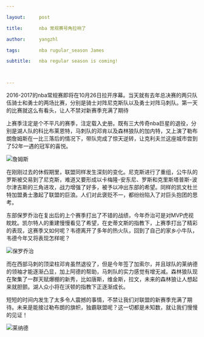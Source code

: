 ---
layout:     post
title:      nba 常规赛号角拉响了
author:     yangzhl
tags: 		nba rugular_season James
subtitle:  	nba regular season is coming!

---
<!-- Start Writing Below in Markdown -->

<p>2016-2017的nba常规赛即将在10月26日拉开序幕。当天就有去年总决赛的两只队伍骑士和勇士的两场比赛，分别是骑士对阵尼克斯队以及勇士对阵马刺队。第一天的比赛就这么有看头，让人不禁对新赛季充满了期待</p>
<p> 上赛季注定是个不平凡的赛季，注定载入史册。既有三大传奇nba巨星的退役，分别是湖人队的科比布莱恩特，马刺队的邓肯以及森林狼队的加内特，又上演了勒布朗詹姆斯在一比三落后的情况下，带队完成了惊天逆转，让克利夫兰这座城市尝到了52年一遇的冠军的喜悦。
</p>
![詹姆斯](http://yangzhl.github.io/blog/img/nba/james.jpg)
<p>在刚刚过去的休假期里，联盟同样发生深刻的变化。尼克斯进行了重组，公牛队的罗斯被交易到了尼克斯，难道又要形成以卡梅隆-安东尼、罗斯和克里斯塔普斯-波尔津吉斯的三角进攻，战力增强了好多，被予以冲出东部的希望。同样的凯文杜兰特加盟勇士激起了联盟的巨浪。人们对此褒贬不一，都纷纷陷入了对巨头抱团的思考。
</p>
<p>	东部保罗乔治在复出后的上个赛季打出了不错的战绩，今年乔治可是对MVP虎视眈眈。凯尔特人的重建慢慢看见了希望，在史蒂文斯的指教下，上赛季打出了精彩的表现，这赛季又如何呢？韦德离开了多年的热火队，回到了自己的家乡小牛队，韦德今年又将表现怎样呢？</p>
![保罗乔治](http://yangzhl.github.io/blog/img/nba/jorge.jpg)
<p>而在西部马刺的顶梁柱邓肯虽然退役了，但是今年签了加索尔，并且球队的莱纳德的领袖才能逐渐凸显，加上阿德的帮助，马刺队的实力感觉有增无减。森林狼队现在聚集了一群天赋爆棚的新秀，比如唐斯，维金斯，拉文，未来的森林狼让人想起来就胆颤。湖人众小将在沃顿的指教下正逐渐成长。
短短的时间内发生了太多令人震撼的事情，不禁让我们对联盟的新赛季充满了期待。未来是能接过勒布朗的旗帜，独霸联盟呢？这一切都是未知数，就让我们慢慢的见证！
</p>
![莱纳德](http://yangzhl.github.io/blog/img/nba/lainadei.jpg)



